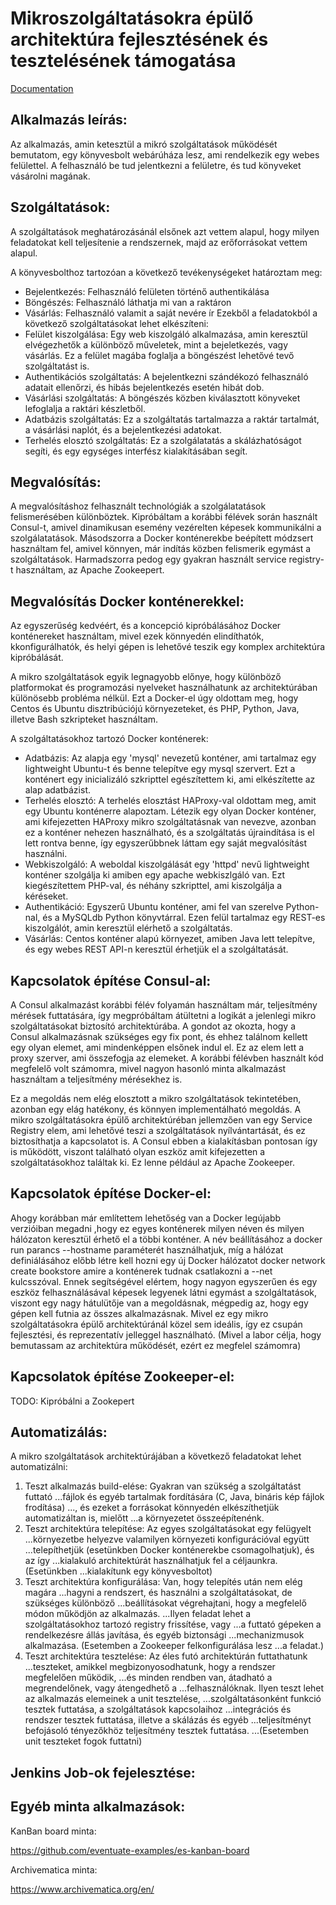 # Mikroszolgáltatásokra épülő architektúra fejlesztésének és tesztelésének támogatása

[Documentation](https://github.com/borlayda/dipterv2016-microservice/wiki)

Alkalmazás leírás:
-----------------

Az alkalmazás, amin ketesztül a mikró szolgáltatások működését bemutatom, egy
könyvesbolt webárúháza lesz, ami rendelkezik egy webes felülettel. A felhasználó
be tud jelentkezni a felületre, és tud könyveket vásárolni magának.

Szolgáltatások:
--------------

A szolgáltatások meghatározásánál elsőnek azt vettem alapul, hogy milyen
feladatokat kell teljesítenie a rendszernek, majd az erőforrásokat vettem
alapul.

A könyvesbolthoz tartozóan a következő tevékenységeket határoztam meg:
* Bejelentkezés: Felhasználó felületen történő authentikálása
* Böngészés: Felhasználó láthatja mi van a raktáron
* Vásárlás: Felhasználó valamit a saját nevére ír
Ezekből a feladatokból a következő szolgáltatásokat lehet elkészíteni:
* Felület kiszolgálása: Egy web kiszolgáló alkalmazása, amin keresztül
  elvégezhetők a különböző műveletek, mint a bejeletkezés, vagy vásárlás.
  Ez a felület magába foglalja a böngészést lehetővé tevő szolgáltatást is.
* Authentikációs szolgáltatás: A bejelentkezni szándékozó felhasználó adatait
  ellenőrzi, és hibás bejelentkezés esetén hibát dob.
* Vásárlási szolgáltatás: A böngészés közben kiválasztott könyveket lefoglalja
  a raktári készletből.
* Adatbázis szolgáltatás: Ez a szolgáltatás tartalmazza a raktár tartalmát, a
  vásárlási naplót, és a bejelentkezési adatokat.
* Terhelés elosztó szolgáltatás: Ez a szolgálatatás a skálázhatóságot segíti,
  és egy egységes interfész kialakításában segít.

Megvalósítás:
------------

A megvalósításhoz felhasznált technológiák a szolgálatatások felismerésében
különböztek. Kipróbáltam a korábbi félévek során használt Consul-t, amivel
dinamikusan esemény vezérelten képesek kommunikálni a szolgálatatások.
Másodszorra a Docker konténerekbe beépített módzsert használtam fel, amivel
könnyen, már indítás közben felismerik egymást a szolgáltatások.
Harmadszorra pedog egy gyakran használt service registry-t használtam, az
Apache Zookeepert.

Megvalósítás Docker konténerekkel:
----------------------------------

Az egyszerűség kedvéért, és a koncepció kipróbálásához Docker konténereket
használtam, mivel ezek könnyedén elindíthatók, kkonfigurálhatók, és helyi gépen
is lehetővé teszik egy komplex architektúra kipróbálását.

A mikro szolgáltatások egyik legnagyobb előnye, hogy különböző platformokat és
programozási nyelveket használhatunk az architektúrában különösebb probléma
nélkül. Ezt a Docker-el úgy oldottam meg, hogy Centos és Ubuntu disztribúciójú
környezeteket, és PHP, Python, Java, illetve Bash szkripteket használtam.

A szolgáltatásokhoz tartozó Docker konténerek:
* Adatbázis: Az alapja egy 'mysql' nevezetű konténer, ami tartalmaz egy
  lightweight Ubuntu-t és benne telepítve egy mysql szervert. Ezt a konténert
  egy inicializáló szkripttel egészítettem ki, ami elkészítette az alap
  adatbázist.
* Terhelés elosztó: A terhelés elosztást HAProxy-val oldottam meg, amit egy
  Ubuntu konténerre alapoztam. Létezik egy olyan Docker konténer, ami
  kifejezetten HAProxy mikro szolgáltatásnak van nevezve, azonban ez a konténer
  nehezen használható, és a szolgáltatás újraindítása is el lett rontva benne,
  így egyszerűbbnek láttam egy saját megvalósítást használni.
* Webkiszolgáló: A weboldal kiszolgálását egy 'httpd' nevű lightweight konténer
  szolgálja ki amiben egy apache webkiszlgáló van. Ezt kiegészítettem PHP-val,
  és néhány szkripttel, ami kiszolgálja a kéréseket.
* Authentikáció: Egyszerű Ubuntu konténer, ami fel van szerelve Python-nal, és
  a MySQLdb Python könyvtárral. Ezen felül tartalmaz egy REST-es kiszolgálót,
  amin keresztül elérhető a szolgáltatás.
* Vásárlás: Centos konténer alapú környezet, amiben Java lett telepítve, és egy
  webes REST API-n keresztül érhetjük el a szolgáltatását.

Kapcsolatok építése Consul-al:
-----------------------------

A Consul alkalmazást korábbi félév folyamán használtam már, teljesítmény mérések
futtatására, így megpróbáltam átültetni a logikát a jelenlegi mikro
szolgáltatásokat biztosító architektúrába.
A gondot az okozta, hogy a Consul alkalmazásnak szükséges egy fix pont, és ehhez
találnom kellett egy olyan elemet, ami mindenképpen elsőnek indul el.
Ez az elem lett a proxy szerver, ami összefogja az elemeket. A korábbi félévben
használt kód megfelelő volt számomra, mivel nagyon hasonló minta alkalmazást
használtam a teljesítmény mérésekhez is.

Ez a megoldás nem elég elosztott a mikro szolgáltatások tekintetében, azonban
egy elág hatékony, és könnyen implementálható megoldás. A mikro szolgáltatásokra
épülő architektúréban jellemzően van egy Service Registry elem, ami lehetővé
teszi a szolgáltatások nyílvántartását, és ez biztosíthatja a kapcsolatot is.
A Consul ebben a kialakításban pontosan így is működött, viszont található olyan
eszköz amit kifejezetten a szolgáltatásokhoz találtak ki. Ez lenne például az
Apache Zookeeper.

Kapcsolatok építése Docker-el:
-----------------------------

Ahogy korábban már említettem lehetőség van a Docker legújabb verzióiban megadni
,hogy ez egyes konténerek milyen néven és milyen hálózaton keresztül érhető el
a többi konténer. A név beállításához a docker run parancs --hostname
paraméterét használhatjuk, míg a hálózat definiálásához előbb létre kell hozni
egy új Docker hálózatot
  docker network create bookstore
amire a konténerek tudnak csatlakozni a --net kulcsszóval. Ennek segítségével
elértem, hogy nagyon egyszerűen és egy eszköz felhasználásával képesek legyenek
látni egymást a szolgáltatások, viszont egy nagy hátulütője van a megoldásnak,
mégpedig az, hogy egy gépen kell futnia az összes alkalmazásnak. Mivel ez egy
mikro szolgáltatásokra épülő architektúránál közel sem ideális, így ez csupán
fejlesztési, és reprezentatív jelleggel használható. (Mivel a labor célja, hogy
bemutassam az architektúra működését, ezért ez megfelel számomra)

Kapcsolatok építése Zookeeper-el:
---------------------------------

TODO: Kipróbálni a Zookepert

Automatizálás:
--------------

A mikro szolgáltatások architektúrájában a következő feladatokat lehet
automatizálni:
1. Teszt alkalmazás build-elése: Gyakran van szükség a szolgáltatást futtató
...fájlok és egyéb tartalmak fordítására (C, Java, bináris kép fájlok frodítása)
..., és ezeket a forrásokat könnyedén elkészíthetjük automatizáltan is, mielőtt
...a környezetet összeépítenénk.
2. Teszt architektúra telepítése: Az egyes szolgáltatásokat egy felügyelt
...környezetbe helyezve valamilyen környezeti konfigurációval együtt
...telepíthetjük (esetünkben Docker konténerekbe csomagolhatjuk), és az így
...kialakuló architektúrát használhatjuk fel a céljaunkra. (Esetünkben
...kialakítunk egy könyvesboltot)
3. Teszt architektúra konfigurálása: Van, hogy telepítés után nem elég magára
...hagyni a rendszert, és használni a szolgáltatásokat, de szükséges különböző
...beállításokat végrehajtani, hogy a megfelelő módon működjön az alkalmazás.
...Ilyen feladat lehet a szolgáltatásokhoz tartozó registry frissítése, vagy
...a futtató gépeken a rendelkezésre állás javítása, és egyéb biztonsági
...mechanizmusok alkalmazása. (Esetemben a Zookeeper felkonfigurálása lesz
...a feladat.)
4. Teszt architektúra tesztelése: Az éles futó architektúrán futtathatunk
...teszteket, amikkel megbizonyosodhatunk, hogy a rendszer megfelelően működik,
...és minden rendben van, átadható a megrendelőnek, vagy átengedhető a
...felhasználóknak. Ilyen teszt lehet az alkalmazás elemeinek a unit tesztelése,
...szolgáltatásonként funkció tesztek futtatása, a szolgáltatások kapcsolaihoz
...integrációs és rendszer tesztek futtatása, illetve a skálázás és egyéb
...teljesítményt befojásoló tényezőkhöz teljesítmény tesztek futtatása.
...(Esetemben unit teszteket fogok futtatni)

Jenkins Job-ok fejelesztése:
----------------------------



Egyéb minta alkalmazások:
------------------------

KanBan board minta:

https://github.com/eventuate-examples/es-kanban-board

Archivematica minta:

https://www.archivematica.org/en/
